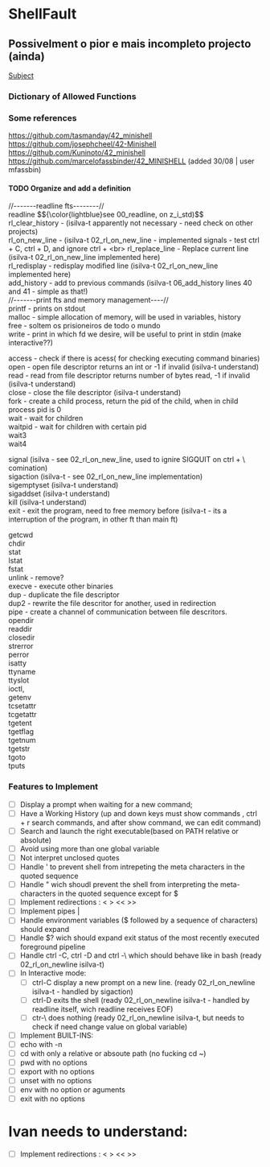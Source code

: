 # ShellFault

## Possivelment o pior e mais incompleto projecto (ainda)

[Subject](https://cdn.intra.42.fr/pdf/pdf/138331/en.subject.pdf)
### Dictionary of Allowed Functions

### Some references
https://github.com/tasmanday/42_minishell<br>
https://github.com/josephcheel/42-Minishell<br>
https://github.com/Kuninoto/42_minishell<br>
https://github.com/marcelofassbinder/42_MINISHELL (added 30/08 | user mfassbin)<br>

#### TODO Organize and add a definition
//-------readline fts--------//<br>
readline $${\color{lightblue}see 00_readline, on z_i_std)$$ <br>
rl_clear_history - (isilva-t apparently not necessary  - need check on other projects)<br>
rl_on_new_line - (isilva-t 02_rl_on_new_line - implemented signals - test ctrl + C, ctrl + D, and ignore ctrl + \<br>
rl_replace_line - Replace current line (isilva-t 02_rl_on_new_line implemented here) <br>
rl_redisplay - redisplay modified line (isilva-t 02_rl_on_new_line implemented here)<br>
add_history - add to previous commands (isilva-t 06_add_history lines 40 and 41 - simple as that!)<br>
//-------print fts and memory management----//<br>
printf - prints on stdout<br>
malloc - simple allocation of memory, will be used in variables, history<br>
free - soltem os prisioneiros de todo o mundo <br>
write - print in which fd we desire, will be useful to print in stdin (make interactive??)<br>

access - check if there is acess( for checking executing command binaries)<br>
open - open file descriptor returns an int or -1 if invalid (isilva-t understand)<br>
read - read from file descriptor returns number of bytes read, -1 if invalid (isilva-t understand)<br>
close - close the file descriptor (isilva-t understand)<br>
fork - create a child process, return the pid of the child, when in child process pid is 0<br>
wait - wait for children<br>
waitpid - wait for children with certain pid<br>
wait3<br>
wait4<br>

signal (isilva - see 02_rl_on_new_line, used to ignire SIGQUIT on ctrl + \ comination)<br>
sigaction (isilva-t - see 02_rl_on_new_line implementation)<br>
sigemptyset (isilva-t understand)<br>
sigaddset (isilva-t understand)<br>
kill (isilva-t understand)<br>
exit - exit the program, need to free memory before (isilva-t - its a interruption of the program, in other ft than main ft)<br>

getcwd<br>
chdir<br>
stat<br>
lstat<br>
fstat<br>
unlink - remove?<br>
execve - execute other binaries<br>
dup - duplicate the file descriptor<br>
dup2 - rewrite the file descritor for another, used in redirection<br>
pipe - create a channel of communication between file descritors.<br>
opendir<br>
readdir<br>
closedir<br>
strerror<br>
perror<br>
isatty<br>
ttyname<br>
ttyslot<br>
ioctl,<br>
getenv<br>
tcsetattr<br>
tcgetattr<br>
tgetent<br>
tgetflag<br>
tgetnum<br>
tgetstr<br>
tgoto<br>
tputs<br>

### Features to Implement
- [ ] Display a prompt when waiting for a new command;
- [ ] Have a Working History (up and down keys must show commands , ctrl + r search commands, and after show command, we can edit command)
- [ ] Search and launch the right executable(based on PATH relative or absolute)
- [ ] Avoid using more than one global variable
- [ ] Not interpret unclosed quotes
- [ ] Handle ' to prevent shell from intrepeting the meta characters in the quoted sequence
- [ ] Handle " wich shoudl prevent the shell from interpreting the meta-characters in the quoted sequence except for $
- [ ] Implement redirections : < > << >> 
- [ ] Implement pipes |
- [ ] Handle environment variables ($ followed by a sequence of characters) should expand
- [ ] Handle $? wich should expand exit status of the most recently executed foreground pipeline
- [ ] Handle ctrl -C, ctrl -D and ctrl -\ which should behave like in bash (ready 02_rl_on_newline isilva-t)
- [ ] In Interactive mode:
    - [ ] ctrl-C display a new prompt on a new line. (ready 02_rl_on_newline isilva-t - handled by sigaction)
    - [ ] ctrl-D exits the shell (ready 02_rl_on_newline isilva-t - handled by readline itself, wich readline receives EOF)
    - [ ] ctr-\ does nothing (ready 02_rl_on_newline isilva-t, but needs to check if need change value on global variable)
- [ ] Implement BUILT-INS:
 - [ ] echo with -n
 - [ ] cd with only a relative or absoute path (no fucking cd ~)
 - [ ] pwd with no options
 - [ ] export with no options
 - [ ] unset with no options
 - [ ] env with no option or aguments
 - [ ] exit with no options

# Ivan needs to understand:
- [ ] Implement redirections : < > << >> 

